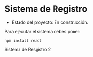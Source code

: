 <h1>Sistema de Registro</h1>

- Estado del proyecto: En construcción.

Para ejecutar el sistema debes poner:

```npm install react```

Sistema de Resgistro 2
